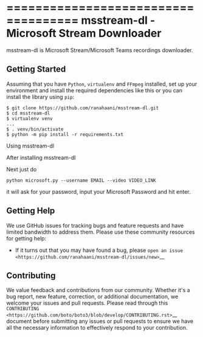 ====================================
msstream-dl - Microsoft Stream Downloader 
====================================


msstream-dl is Microsoft Stream/Microsoft Teams recordings
downloader. 



Getting Started
---------------
Assuming that you have ``Python``, ``virtualenv`` and ``FFmpeg`` installed, set up your environment and install the required dependencies like this or you can install the library using ``pip``:

    $ git clone https://github.com/ranahaani/msstream-dl.git
    $ cd msstream-dl
    $ virtualenv venv
    ...
    $ . venv/bin/activate
    $ python -m pip install -r requirements.txt



Using msstream-dl

After installing msstream-dl 

Next just do

``python microsoft.py --username EMAIL --video VIDEO_LINK ``

it will ask for your password, input your Microsoft Password and hit enter.


Getting Help
------------

We use GitHub issues for tracking bugs and feature requests and have limited
bandwidth to address them. Please use these community resources for getting
help:

* If it turns out that you may have found a bug, please `open an issue <https://github.com/ranahaani/msstream-dl/issues/new>`__


Contributing
------------

We value feedback and contributions from our community. Whether it's a bug report, new feature, correction, or additional documentation, we welcome your issues and pull requests. Please read through this `CONTRIBUTING <https://github.com/boto/boto3/blob/develop/CONTRIBUTING.rst>`__ document before submitting any issues or pull requests to ensure we have all the necessary information to effectively respond to your contribution.

